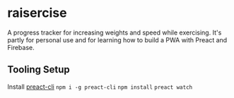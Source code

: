 # raisercise
A progress tracker for increasing weights and speed while exercising. It's partly for personal use and for learning how to build a PWA with Preact and Firebase.

## Tooling Setup

Install [preact-cli](https://github.com/developit/preact-cli) `npm i -g preact-cli`
`npm install`
`preact watch`